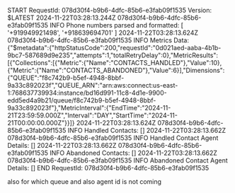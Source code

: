 START RequestId: 078d30f4-b9b6-4dfc-85b6-e3fab09f1535 Version: $LATEST
2024-11-22T03:28:13.244Z	078d30f4-b9b6-4dfc-85b6-e3fab09f1535	INFO	Phone numbers parsed and formatted: [ '+919949921498', '+918639694701' ]
2024-11-22T03:28:13.624Z	078d30f4-b9b6-4dfc-85b6-e3fab09f1535	INFO	Metrics Data: {"$metadata":{"httpStatusCode":200,"requestId":"0d021aed-aaba-4b1b-9bc7-587689d9e235","attempts":1,"totalRetryDelay":0},"MetricResults":[{"Collections":[{"Metric":{"Name":"CONTACTS_HANDLED"},"Value":10},{"Metric":{"Name":"CONTACTS_ABANDONED"},"Value":6}],"Dimensions":{"QUEUE":"f8c742b9-b5ef-4948-8bbf-9a33c892023f","QUEUE_ARN":"arn:aws:connect:us-east-1:768637739934:instance/bd16d991-11c8-4d1e-9900-edd5ed4a9b21/queue/f8c742b9-b5ef-4948-8bbf-9a33c892023f"},"MetricInterval":{"EndTime":"2024-11-21T23:59:59.000Z","Interval":"DAY","StartTime":"2024-11-21T00:00:00.000Z"}}]}
2024-11-22T03:28:13.624Z	078d30f4-b9b6-4dfc-85b6-e3fab09f1535	INFO	Handled Contacts: []
2024-11-22T03:28:13.662Z	078d30f4-b9b6-4dfc-85b6-e3fab09f1535	INFO	Handled Contact Agent Details: []
2024-11-22T03:28:13.662Z	078d30f4-b9b6-4dfc-85b6-e3fab09f1535	INFO	Abandoned Contacts: []
2024-11-22T03:28:13.662Z	078d30f4-b9b6-4dfc-85b6-e3fab09f1535	INFO	Abandoned Contact Agent Details: []
END RequestId: 078d30f4-b9b6-4dfc-85b6-e3fab09f1535


also for which queue and also agent id is not coming
